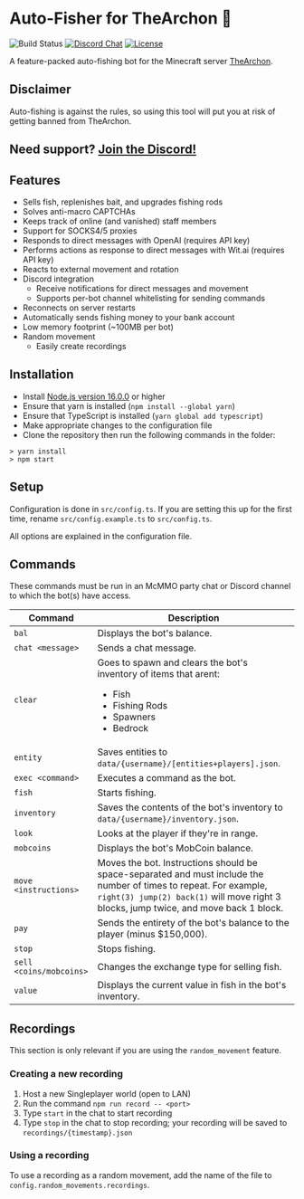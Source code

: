# Auto-Fisher for TheArchon 🎣
![Build Status](https://github.com/matteopolak/thearchon/actions/workflows/check.yml/badge.svg)
[![Discord Chat][discord-image]][discord-url]
[![License][license-image]][license-url]<br>

[discord-url]: https://discord.gg/VCC2UvcKuH
[discord-image]: https://img.shields.io/discord/958781045841485834.svg

[license-url]: https://opensource.org/licenses/MIT
[license-image]: https://img.shields.io/npm/l/make-coverage-badge.svg

A feature-packed auto-fishing bot for the Minecraft server [TheArchon](https://thearchon.net/).

## Disclaimer
Auto-fishing is against the rules, so using this tool will put you at risk of getting banned from TheArchon.

## Need support? [Join the Discord!](https://discord.gg/VCC2UvcKuH)

## Features
* Sells fish, replenishes bait, and upgrades fishing rods
* Solves anti-macro CAPTCHAs
* Keeps track of online (and vanished) staff members
* Support for SOCKS4/5 proxies
* Responds to direct messages with OpenAI (requires API key)
* Performs actions as response to direct messages with Wit.ai (requires API key)
* Reacts to external movement and rotation
* Discord integration
	* Receive notifications for direct messages and movement
	* Supports per-bot channel whitelisting for sending commands
* Reconnects on server restarts
* Automatically sends fishing money to your bank account
* Low memory footprint (~100MB per bot)
* Random movement
	* Easily create recordings

## Installation

* Install [Node.js version 16.0.0](https://nodejs.org/en/download/) or higher
* Ensure that yarn is installed (`npm install --global yarn`)
* Ensure that TypeScript is installed  (`yarn global add typescript`)
* Make appropriate changes to the configuration file
* Clone the repository then run the following commands in the folder:
```
> yarn install
> npm start
```

## Setup
Configuration is done in `src/config.ts`.
If you are setting this up for the first time, rename `src/config.example.ts` to `src/config.ts`.

All options are explained in the configuration file.

## Commands
These commands must be run in an McMMO party chat or Discord channel to which the bot(s) have access.

| Command | Description |
| --- | --- |
| `bal` | Displays the bot's balance. |
| `chat <message>` | Sends a chat message. |
| `clear` | Goes to spawn and clears the bot's inventory of items that arent: <ul><li>Fish</li><li>Fishing Rods</li><li>Spawners</li><li>Bedrock</li></ul> |
| `entity` | Saves entities to `data/{username}/[entities+players].json`. |
| `exec <command>` | Executes a command as the bot. |
| `fish` | Starts fishing. |
| `inventory` | Saves the contents of the bot's inventory to `data/{username}/inventory.json`. |
| `look` | Looks at the player if they're in range. |
| `mobcoins` | Displays the bot's MobCoin balance. |
| `move <instructions>` | Moves the bot. Instructions should be space-separated and must include the number of times to repeat. For example, `right(3) jump(2) back(1)` will move right 3 blocks, jump twice, and move back 1 block. |
| `pay` | Sends the entirety of the bot's balance to the player (minus $150,000). |
| `stop` | Stops fishing. |
| `sell <coins/mobcoins>` | Changes the exchange type for selling fish. |
| `value` | Displays the current value in fish in the bot's inventory. |

## Recordings

This section is only relevant if you are using the `random_movement` feature.

### Creating a new recording
1. Host a new Singleplayer world (open to LAN)
2. Run the command `npm run record -- <port>`
3. Type `start` in the chat to start recording
4. Type `stop` in the chat to stop recording; your recording will be saved to `recordings/{timestamp}.json`

### Using a recording

To use a recording as a random movement, add the name of the file to `config.random_movements.recordings`.